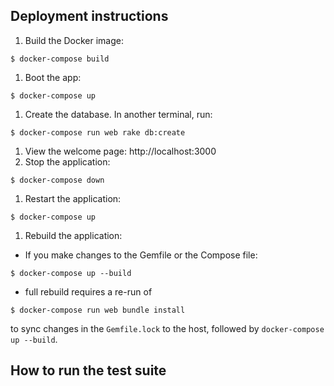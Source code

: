 
## Deployment instructions

1. Build the Docker image:
```
$ docker-compose build
```
1. Boot the app:
```
$ docker-compose up
```
1. Create the database. In another terminal, run:
```
$ docker-compose run web rake db:create
```
1. View the welcome page:
http://localhost:3000
1. Stop the application:
```
$ docker-compose down
```
1. Restart the application:
```
$ docker-compose up
```
1. Rebuild the application:
  - If you make changes to the Gemfile or the Compose file:
  ```
  $ docker-compose up --build
  ```
  -  full rebuild requires a re-run of
  ```
  $ docker-compose run web bundle install
  ```
  to sync changes in the `Gemfile.lock` to the host, followed by `docker-compose up --build`.

## How to run the test suite
